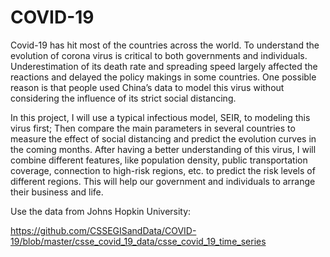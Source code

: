 # COVID-19
Covid-19 has hit most of the countries across the world. To understand the evolution of corona virus is critical to both governments and individuals. Underestimation of its death rate and spreading speed largely affected the reactions and delayed the policy makings in some countries. One possible reason is that people used China’s data to model this virus without considering the influence of its strict social distancing. 

In this project, I will use a typical infectious model, SEIR, to modeling this virus first; Then compare the main parameters in several countries to measure the effect of social distancing and predict the evolution curves in the coming months. After having a better understanding of this virus, I will combine different features, like population density, public transportation coverage, connection to high-risk regions, etc. to predict the risk levels of different regions. This will help our government and individuals to arrange their business and life.


Use the data from Johns Hopkin University:

https://github.com/CSSEGISandData/COVID-19/blob/master/csse_covid_19_data/csse_covid_19_time_series
